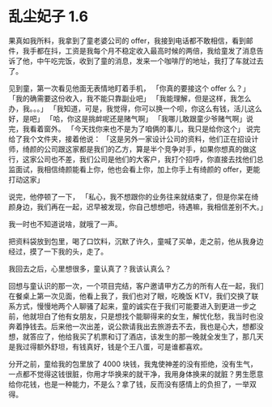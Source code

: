 # 乱尘妃子 1.6

果真如我所料，我拿到了童老婆公司的 offer，我接到电话都不敢相信，看到邮件，我手都在抖，工资是我每个月不稳定收入最高时候的两倍，我给童发了消息告诉了他，中午吃完饭，收到了童的消息，发来一个咖啡厅的地址，我打了车就过去了。

见到童，第一次看见他面无表情地盯着手机，
「你真的要接这个 offer 么？」
「我的确需要这份收入，我不能只靠副业吧」
「我能理解，但是这样，我怎么办，我。。。」
「我知道，可是，我觉得，你可以换一个呗，你这么有钱，活儿这么好，是吧」
「哈，你这是挑衅呢还是赌气啊」
「我哪儿敢跟童少爷赌气啊」说完，我看着窗外。
「今天找你来也不是为了咱俩的事儿，我只是给你这个」
说完给了我个文件夹，接着他说：
「这是另外一家设计公司的资料，他们正在招设计师，绮颜的公司跟这家都是我们的乙方，算是半个竞争对手，如果你想真的做这行，这家公司也不差，我们公司是他们的大客户，我打个招呼，你直接去找他们总监面试，我相信绮颜能看上你，他也会看上你，加上你手上有绮颜的 offer，更能打动这家」

说完，他停顿了一下，
「私心，我不想跟你的业务往来就结束了，但是你呆在绮颜身边，我们再在一起，迟早被发现，你自己想想吧，待遇嘛，我相信差别不大。」

我一时也不知道说啥，就哦了一声。

把资料袋放到包里，喝了口饮料，沉默了许久，童喊了买单，走之前，他从我身边经过，摸了一下我的头，走了。

我回去之后，心里想很多，童认真了？我该认真么？

回想与童认识的那一次，一个项目完结，客户邀请甲方乙方的所有人在一起，我们在餐桌上第一次见面，他看上我了，我们也对了眼，吃晚饭 KTV，我们交换了联系方式，慢慢地两个人聊骚了起来，童的诚实在于我们可能要进入到更进一步之前，他就坦白了他有女朋友，只是想找个能聊得来的女生，解忧化愁，我当时也没奔着挣钱去。后来他一次出差，说公款请我出去旅游去不去，我也是心大，想都没想，就答应了，他给我买了机票和订了酒店，该发生的那一晚就全发生了，那几天是我过得额外舒坦，有钱真好，钱是个王八蛋，可是谁都喜欢。

分开之前，童给我的包里放了 4000 块钱，我鬼使神差的没有拒绝，没有生气，一点都不觉得这钱很脏，你用才华换来的就干净，我用身体换来的就脏？男生愿意给你花钱，也是一种能力，不是么？拿了钱，反而没有感情上的负担了，一举双得。


